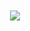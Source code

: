 <div
  class="intro">

![](../../assets/img/monarch-logo-white-stacked.png)

  <embedded-autocomplete
    :home-search="true"
    :show-search-button="true"
    :auto-focus="true"
  />

</div>


<script>
import MonarchAutocomplete from '@/components/MonarchAutocomplete.vue';

export default {
  name: 'Home',
  components: {
    'embedded-autocomplete': MonarchAutocomplete,
  },
};
</script>


<style lang="scss">
@import "~@/style/variables";

div.intro {
  margin: auto;
  padding: 20px;
  text-align: center;
  color: white;
  background-color: $monarch-bg-color;
  height: 275px;

  vertical-align: middle;

  img {
    max-height:80px;
  }

  h4 {
    font-size: 20px;
  }

  @media(min-width:$grid-float-breakpoint) {
    h4 {
      font-size: 24px;
    }
  }
}
</style>
